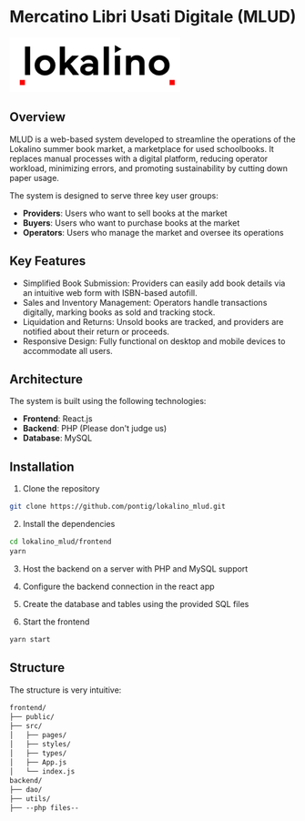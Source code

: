 # Mercatino Libri Usati Digitale (MLUD)

![Lokalino Logo](documentation/assets/logo.png)

## Overview

MLUD is a web-based system developed to streamline the operations of the Lokalino summer book market, a marketplace for used schoolbooks. It replaces manual processes with a digital platform, reducing operator workload, minimizing errors, and promoting sustainability by cutting down paper usage.

The system is designed to serve three key user groups:

- **Providers**: Users who want to sell books at the market
- **Buyers**: Users who want to purchase books at the market
- **Operators**: Users who manage the market and oversee its operations

## Key Features

- Simplified Book Submission: Providers can easily add book details via an intuitive web form with ISBN-based autofill.
- Sales and Inventory Management: Operators handle transactions digitally, marking books as sold and tracking stock.
- Liquidation and Returns: Unsold books are tracked, and providers are notified about their return or proceeds.
- Responsive Design: Fully functional on desktop and mobile devices to accommodate all users.


## Architecture

The system is built using the following technologies:

- **Frontend**: React.js
- **Backend**: PHP (Please don't judge us)
- **Database**: MySQL

## Installation

1. Clone the repository

```bash
git clone https://github.com/pontig/lokalino_mlud.git
```

2. Install the dependencies

```bash
cd lokalino_mlud/frontend
yarn
```

3. Host the backend on a server with PHP and MySQL support

4. Configure the backend connection in the react app

5. Create the database and tables using the provided SQL files

6. Start the frontend

```bash
yarn start
```

## Structure 

The structure is very intuitive:

```
frontend/
├── public/
├── src/
│   ├── pages/
│   ├── styles/
│   ├── types/
│   ├── App.js
│   └── index.js
backend/
├── dao/
├── utils/
├── --php files--
```
